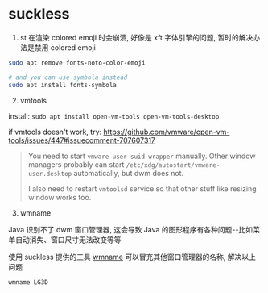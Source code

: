 # suckless

1. st 在渲染 colored emoji 时会崩溃, 好像是 xft 字体引擎的问题, 暂时的解决办法是禁用 colored emoji

```bash
sudo apt remove fonts-noto-color-emoji

# and you can use symbola instead
sudo apt install fonts-symbola
```

2. vmtools

install: `sudo apt install open-vm-tools open-vm-tools-desktop`

if vmtools doesn't work, try: https://github.com/vmware/open-vm-tools/issues/447#issuecomment-707607317

> You need to start `vmware-user-suid-wrapper` manually. Other window managers
> probably can start `/etc/xdg/autostart/vmware-user.desktop` automatically, but dwm
> does not.
>
> I also need to restart `vmtoolsd` service so that other stuff like resizing window
> works too.

3. wmname

Java 识别不了 dwm 窗口管理器, 这会导致 Java 的图形程序有各种问题--比如菜单自动消失、窗口尺寸无法改变等等

使用 suckless 提供的工具 [wmname](https://tools.suckless.org/x/wmname/) 可以冒充其他窗口管理器的名称, 解决以上问题

``` bash
wmname LG3D
```

